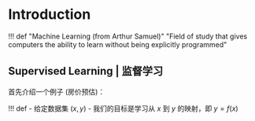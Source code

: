 # Introduction

!!! def "Machine Learning (from Arthur Samuel)"
    "Field of study that gives computers the ability to learn without being explicitly programmed"

## Supervised Learning | 监督学习

首先介绍一个例子 (房价预估)：

!!! def
    - 给定数据集 $(x, y)$
    - 我们的目标是学习从 $x$ 到 $y$ 的映射，即 $y = f(x)$